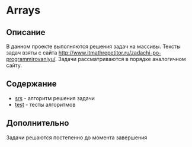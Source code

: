 # Arrays
## Описание

В данном проекте выполняются решения задач на массивы. Тексты задач взяты с сайта http://www.itmathrepetitor.ru/zadachi-po-programmirovaniyu/. Задачи рассматриваются в порядке аналогичном сайту. 
## Содержание

- [srs](https://github.com/Foneom/Arrays/tree/master/src) - алгоритм решения задачи
- [test](https://github.com/Foneom/Arrays/tree/master/test) - тесты алгоритмов
## Дополнительно

Задачи решаются постепенно до момента завершения
